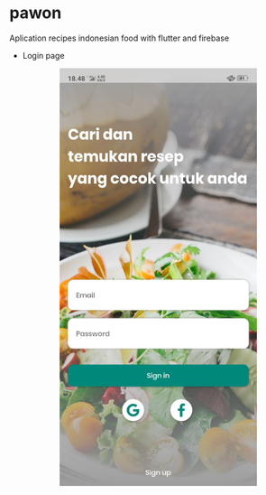 # pawon
Aplication recipes indonesian food with flutter and firebase
<ul>
  <li>Login page <br> 
  <p align="center">
  <img src="https://github.com/baydim/pawon/blob/main/photo6107154280860462065.jpg" width="350" alt="Login page">
</p>
  </li>
</ul>
